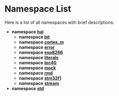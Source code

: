 
# Namespace List

Here is a list of all namespaces with brief descriptions:


* **namespace** [**hal**](namespacehal.md)     
    * **namespace** [**bit**](namespacehal_1_1bit.md)     
    * **namespace** [**cortex\_m**](namespacehal_1_1cortex__m.md)     
    * **namespace** [**error**](namespacehal_1_1error.md)     
    * **namespace** [**esp8266**](namespacehal_1_1esp8266.md)     
    * **namespace** [**literals**](namespacehal_1_1literals.md)     
    * **namespace** [**lpc40**](namespacehal_1_1lpc40.md)     
    * **namespace** [**mock**](namespacehal_1_1mock.md)     
    * **namespace** [**rmd**](namespacehal_1_1rmd.md)     
    * **namespace** [**stm32f1**](namespacehal_1_1stm32f1.md)     
    * **namespace** [**stream**](namespacehal_1_1stream.md)     
* **namespace** [**std**](namespacestd.md) 

